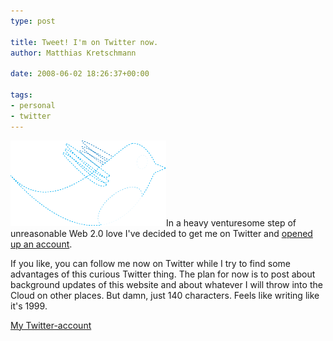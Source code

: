 ```yaml
---
type: post

title: Tweet! I'm on Twitter now.
author: Matthias Kretschmann

date: 2008-06-02 18:26:37+00:00

tags:
- personal
- twitter
---
```


![Twitter](../media/twitter.png)In a heavy venturesome step of unreasonable Web 2.0 love I've decided to get me on Twitter and [opened up an account](https://twitter.com/kremalicious).

<!-- more -->

If you like, you can follow me now on Twitter while I try to find some advantages of this curious Twitter thing. The plan for now is to post about background updates of this website and about whatever I will throw into the Cloud on other places. But damn, just 140 characters. Feels like writing like it's 1999.

[My Twitter-account](https://twitter.com/kremalicious)
